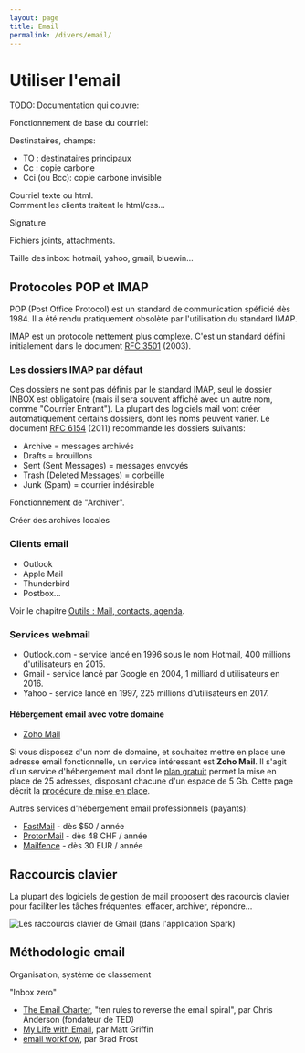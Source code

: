 ```yaml
---
layout: page
title: Email
permalink: /divers/email/
---
```


# Utiliser l'email

TODO: Documentation qui couvre:

Fonctionnement de base du courriel:

Destinataires, champs: 

* TO : destinataires principaux
* Cc : copie carbone
* Cci (ou Bcc): copie carbone invisible

Courriel texte ou html.  
Comment les clients traitent le html/css...

Signature

Fichiers joints, attachments.

Taille des inbox: hotmail, yahoo, gmail, bluewin...

## Protocoles POP et IMAP

POP (Post Office Protocol) est un standard de communication spéficié dès 1984. Il a été rendu pratiquement obsolète par l'utilisation du standard IMAP.

IMAP est un protocole nettement plus complexe. C'est un standard défini initialement dans le document [RFC 3501](https://tools.ietf.org/html/rfc3501) (2003).

### Les dossiers IMAP par défaut

Ces dossiers ne sont pas définis par le standard IMAP, seul le dossier INBOX est obligatoire (mais il sera souvent affiché avec un autre nom, comme "Courrier Entrant"). La plupart des logiciels mail vont créer automatiquement certains dossiers, dont les noms peuvent varier. Le document [RFC 6154](https://tools.ietf.org/html/rfc6154) (2011) recommande les dossiers suivants:

- Archive = messages archivés
- Drafts = brouillons
- Sent (Sent Messages) = messages envoyés
- Trash (Deleted Messages) = corbeille
- Junk (Spam) = courrier indésirable

Fonctionnement de "Archiver".

Créer des archives locales

### Clients email 

* Outlook
* Apple Mail
* Thunderbird
* Postbox...

Voir le chapitre [Outils : Mail, contacts, agenda](/outils/mail/).

### Services webmail

- Outlook.com - service lancé en 1996 sous le nom Hotmail, 400 millions d'utilisateurs en 2015.
- Gmail - service lancé par Google en 2004, 1 milliard d'utilisateurs en 2016.
- Yahoo - service lancé en 1997, 225 millions d'utilisateurs en 2017.

#### Hébergement email avec votre domaine

- [Zoho Mail](https://www.zoho.eu/mail/)

Si vous disposez d'un nom de domaine, et souhaitez mettre en place une adresse email fonctionnelle, un service intéressant est **Zoho Mail**. Il s'agit d'un service d'hébergement mail dont le [plan gratuit](https://www.zoho.eu/workplace/pricing.html?src=zmail) permet la mise en place de 25 adresses, disposant chacune d'un espace de 5 Gb. Cette page décrit la [procédure de mise en place](https://www.zoho.eu/mail/help/adminconsole/email-hosting-setup.html).

Autres services d'hébergement email professionnels (payants):

* [FastMail](https://www.fastmail.com/) - dès $50 / année
* [ProtonMail](https://protonmail.com/) - dès 48 CHF / année
* [Mailfence](https://mailfence.com/) - dès 30 EUR / année

## Raccourcis clavier

La plupart des logiciels de gestion de mail proposent des racourcis clavier pour faciliter les tâches fréquentes: effacer, archiver, répondre...

![Les raccourcis clavier de Gmail (dans l'application Spark)](/cours-divers/img/gmail-shortuts.png)

## Méthodologie email

Organisation, système de classement

"Inbox zero"

- [The Email Charter](http://www.emailcharter.org/), "ten rules to reverse the email spiral", par Chris Anderson (fondateur de TED)
- [My Life with Email](http://alistapart.com/column/my-life-with-email), par Matt Griffin
- [email workflow](http://bradfrost.com/blog/post/email-workflow/), par Brad Frost